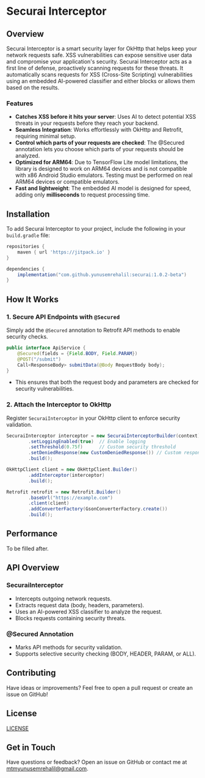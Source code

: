 # Securai Interceptor

## Overview

Securai Interceptor is a smart security layer for OkHttp that helps keep your network requests safe. XSS vulnerabilities can expose sensitive user data and compromise your application's security. Securai Interceptor acts as a first line of defense, proactively scanning requests for these threats. It automatically scans requests for XSS (Cross-Site Scripting) vulnerabilities using an embedded AI-powered classifier and either blocks or allows them based on the results.

### Features

-   **Catches XSS before it hits your server**: Uses AI to detect potential XSS threats in your requests before they reach your backend.
-   **Seamless Integration**: Works effortlessly with OkHttp and Retrofit, requiring minimal setup.
-   **Control which parts of your requests are checked**: The @Secured annotation lets you choose which parts of your requests should be analyzed.
-   **Optimized for ARM64**: Due to TensorFlow Lite model limitations, the library is designed to work on ARM64 devices and is not compatible with x86 Android Studio emulators. Testing must be performed on real ARM64 devices or compatible emulators.
-   **Fast and lightweight**: The embedded AI model is designed for speed, adding only **milliseconds** to request processing time.

## Installation

To add Securai Interceptor to your project, include the following in your `build.gradle` file:

```gradle
repositories {
    maven { url 'https://jitpack.io' }
}

dependencies {
    implementation("com.github.yunusemrehalil:securai:1.0.2-beta")
}
```

## How It Works

### 1. Secure API Endpoints with `@Secured`

Simply add the `@Secured` annotation to Retrofit API methods to enable security checks.

```java
public interface ApiService {
    @Secured(fields = {Field.BODY, Field.PARAM})
    @POST("/submit")
    Call<ResponseBody> submitData(@Body RequestBody body);
}
```

- This ensures that both the request body and parameters are checked for security vulnerabilities.

### 2. Attach the Interceptor to OkHttp

Register `SecuraiInterceptor` in your OkHttp client to enforce security validation.

```java
SecuraiInterceptor interceptor = new SecuraiInterceptorBuilder(context)
        .setLoggingEnabled(true)  // Enable logging
        .setThreshold(0.75f)      // Custom security threshold
        .setDeniedResponse(new CustomDeniedResponse()) // Custom response handling
        .build();

OkHttpClient client = new OkHttpClient.Builder()
        .addInterceptor(interceptor)
        .build();

Retrofit retrofit = new Retrofit.Builder()
        .baseUrl("https://example.com")
        .client(client)
        .addConverterFactory(GsonConverterFactory.create())
        .build();
```

## Performance

To be filled after.

## API Overview

### **SecuraiInterceptor**

- Intercepts outgoing network requests.
- Extracts request data (body, headers, parameters).
- Uses an AI-powered XSS classifier to analyze the request.
- Blocks requests containing security threats.

### **@Secured Annotation**

- Marks API methods for security validation.
- Supports selective security checking (BODY, HEADER, PARAM, or ALL).

## Contributing

Have ideas or improvements? Feel free to open a pull request or create an issue on GitHub!

## License

[LICENSE](./LICENSE.md)

## Get in Touch

Have questions or feedback? Open an issue on GitHub or contact me at mtmyunusemrehalil@gmail.com.
